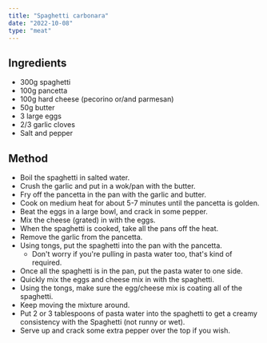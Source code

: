 ```yaml
---
title: "Spaghetti carbonara"
date: "2022-10-08"
type: "meat"
---
```


## Ingredients

- 300g spaghetti
- 100g pancetta
- 100g hard cheese (pecorino or/and parmesan)
- 50g butter
- 3 large eggs
- 2/3 garlic cloves
- Salt and pepper

## Method

- Boil the spaghetti in salted water.
- Crush the garlic and put in a wok/pan with the butter.
- Fry off the pancetta in the pan with the garlic and butter.
- Cook on medium heat for about 5-7 minutes until the pancetta is golden.
- Beat the eggs in a large bowl, and crack in some pepper.
- Mix the cheese (grated) in with the eggs.
- When the spaghetti is cooked, take all the pans off the heat.
- Remove the garlic from the pancetta.
- Using tongs, put the spaghetti into the pan with the pancetta.
  - Don't worry if you're pulling in pasta water too, that's kind of required.
- Once all the spaghetti is in the pan, put the pasta water to one side.
- Quickly mix the eggs and cheese mix in with the spaghetti.
- Using the tongs, make sure the egg/cheese mix is coating all of the spaghetti.
- Keep moving the mixture around.
- Put 2 or 3 tablespoons of pasta water into the spaghetti to get a creamy consistency with the Spaghetti (not runny or wet).
- Serve up and crack some extra pepper over the top if you wish.

